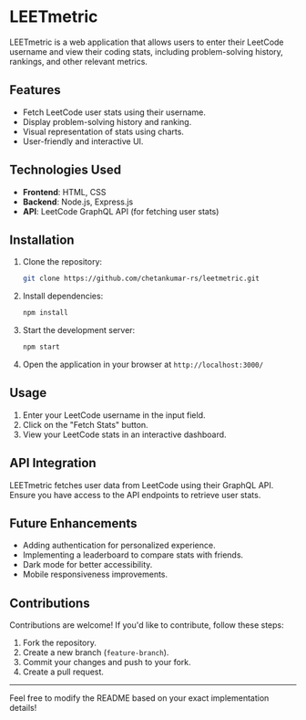 # LEETmetric

LEETmetric is a web application that allows users to enter their LeetCode username and view their coding stats, including problem-solving history, rankings, and other relevant metrics.

## Features
- Fetch LeetCode user stats using their username.
- Display problem-solving history and ranking.
- Visual representation of stats using charts.
- User-friendly and interactive UI.

## Technologies Used
- **Frontend**: HTML, CSS
- **Backend**: Node.js, Express.js
- **API**: LeetCode GraphQL API (for fetching user stats)

## Installation

1. Clone the repository:
   ```bash
   git clone https://github.com/chetankumar-rs/leetmetric.git
   ```

2. Install dependencies:
   ```bash
   npm install
   ```

3. Start the development server:
   ```bash
   npm start
   ```

4. Open the application in your browser at `http://localhost:3000/`

## Usage
1. Enter your LeetCode username in the input field.
2. Click on the "Fetch Stats" button.
3. View your LeetCode stats in an interactive dashboard.

## API Integration
LEETmetric fetches user data from LeetCode using their GraphQL API. Ensure you have access to the API endpoints to retrieve user stats.

## Future Enhancements
- Adding authentication for personalized experience.
- Implementing a leaderboard to compare stats with friends.
- Dark mode for better accessibility.
- Mobile responsiveness improvements.

## Contributions
Contributions are welcome! If you'd like to contribute, follow these steps:
1. Fork the repository.
2. Create a new branch (`feature-branch`).
3. Commit your changes and push to your fork.
4. Create a pull request.


---

Feel free to modify the README based on your exact implementation details!

